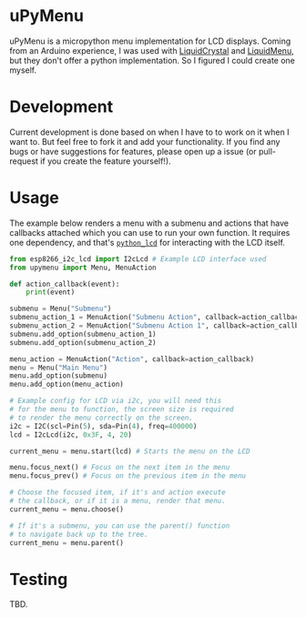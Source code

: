 # uPyMenu

uPyMenu is a micropython menu implementation for LCD displays. Coming from an Arduino experience, I was used with [LiquidCrystal](https://github.com/arduino-libraries/LiquidCrystal) and [LiquidMenu](https://github.com/VaSe7u/LiquidMenu), but they don't offer a python implementation. So I figured I could create one myself.

# Development

Current development is done based on when I have to to work on it when I want to. But feel free to fork it and add your functionality. If you find any bugs or have suggestions for features, please open up a issue (or pull-request if you create the feature yourself!).

# Usage

The example below renders a menu with a submenu and actions that have callbacks attached which you can use to run your own function. It requires one dependency, and that's [`python_lcd`](https://github.com/dhylands/python_lcd) for interacting with the LCD itself.

```python
from esp8266_i2c_lcd import I2cLcd # Example LCD interface used
from upymenu import Menu, MenuAction

def action_callback(event):
    print(event)

submenu = Menu("Submenu")
submenu_action_1 = MenuAction("Submenu Action", callback=action_callback)
submenu_action_2 = MenuAction("Submenu Action 1", callback=action_callback)
submenu.add_option(submenu_action_1)
submenu.add_option(submenu_action_2)

menu_action = MenuAction("Action", callback=action_callback)
menu = Menu("Main Menu")
menu.add_option(submenu)
menu.add_option(menu_action)

# Example config for LCD via i2c, you will need this 
# for the menu to function, the screen size is required
# to render the menu correctly on the screen.
i2c = I2C(scl=Pin(5), sda=Pin(4), freq=400000)
lcd = I2cLcd(i2c, 0x3F, 4, 20)

current_menu = menu.start(lcd) # Starts the menu on the LCD

menu.focus_next() # Focus on the next item in the menu 
menu.focus_prev() # Focus on the previous item in the menu 

# Choose the focused item, if it's and action execute 
# the callback, or if it is a menu, render that menu.
current_menu = menu.choose() 

# If it's a submenu, you can use the parent() function
# to navigate back up to the tree.
current_menu = menu.parent() 
```

# Testing

TBD.